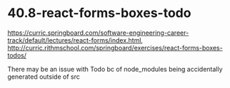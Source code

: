 # 40.8-react-forms-boxes-todo
https://curric.springboard.com/software-engineering-career-track/default/lectures/react-forms/index.html, http://curric.rithmschool.com/springboard/exercises/react-forms-boxes-todos/

There may be an issue with Todo bc of node_modules being accidentally generated outside of src
